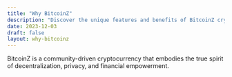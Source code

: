 ```yaml
---
title: "Why BitcoinZ"
description: "Discover the unique features and benefits of BitcoinZ cryptocurrency"
date: 2023-12-03
draft: false
layout: why-bitcoinz
---
```


BitcoinZ is a community-driven cryptocurrency that embodies the true spirit of decentralization, privacy, and financial empowerment.
